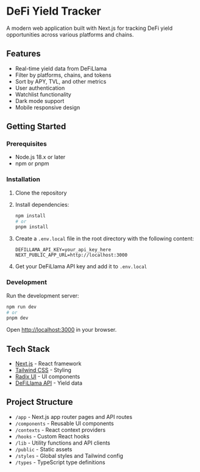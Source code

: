 # DeFi Yield Tracker

A modern web application built with Next.js for tracking DeFi yield opportunities across various platforms and chains.

## Features

- Real-time yield data from DeFiLlama
- Filter by platforms, chains, and tokens
- Sort by APY, TVL, and other metrics
- User authentication
- Watchlist functionality
- Dark mode support
- Mobile responsive design

## Getting Started

### Prerequisites

- Node.js 18.x or later
- npm or pnpm

### Installation

1. Clone the repository
2. Install dependencies:
   ```bash
   npm install
   # or
   pnpm install
   ```

3. Create a `.env.local` file in the root directory with the following content:
   ```
   DEFILLAMA_API_KEY=your_api_key_here
   NEXT_PUBLIC_APP_URL=http://localhost:3000
   ```

4. Get your DeFiLlama API key and add it to `.env.local`

### Development

Run the development server:

```bash
npm run dev
# or
pnpm dev
```

Open [http://localhost:3000](http://localhost:3000) in your browser.

## Tech Stack

- [Next.js](https://nextjs.org/) - React framework
- [Tailwind CSS](https://tailwindcss.com/) - Styling
- [Radix UI](https://www.radix-ui.com/) - UI components
- [DeFiLlama API](https://defillama.com/docs/api) - Yield data

## Project Structure

- `/app` - Next.js app router pages and API routes
- `/components` - Reusable UI components
- `/contexts` - React context providers
- `/hooks` - Custom React hooks
- `/lib` - Utility functions and API clients
- `/public` - Static assets
- `/styles` - Global styles and Tailwind config
- `/types` - TypeScript type definitions 